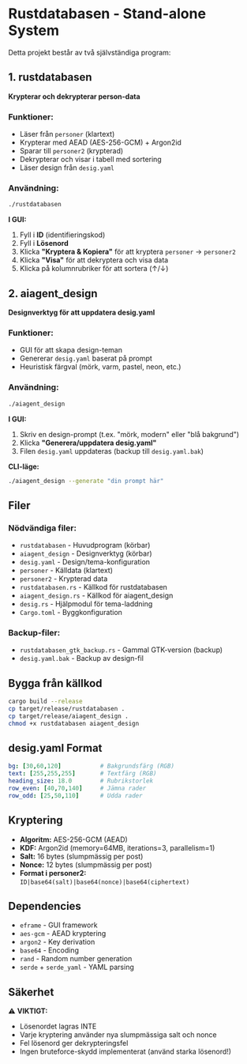 # Rustdatabasen - Stand-alone System

Detta projekt består av två självständiga program:

## 1. rustdatabasen
**Krypterar och dekrypterar person-data**

### Funktioner:
- Läser från `personer` (klartext)
- Krypterar med AEAD (AES-256-GCM) + Argon2id
- Sparar till `personer2` (krypterad)
- Dekrypterar och visar i tabell med sortering
- Läser design från `desig.yaml`

### Användning:
```bash
./rustdatabasen
```

**I GUI:**
1. Fyll i **ID** (identifieringskod)
2. Fyll i **Lösenord**
3. Klicka **"Kryptera & Kopiera"** för att kryptera `personer` → `personer2`
4. Klicka **"Visa"** för att dekryptera och visa data
5. Klicka på kolumnrubriker för att sortera (↑/↓)

## 2. aiagent_design
**Designverktyg för att uppdatera desig.yaml**

### Funktioner:
- GUI för att skapa design-teman
- Genererar `desig.yaml` baserat på prompt
- Heuristisk färgval (mörk, varm, pastel, neon, etc.)

### Användning:
```bash
./aiagent_design
```

**I GUI:**
1. Skriv en design-prompt (t.ex. "mörk, modern" eller "blå bakgrund")
2. Klicka **"Generera/uppdatera desig.yaml"**
3. Filen `desig.yaml` uppdateras (backup till `desig.yaml.bak`)

**CLI-läge:**
```bash
./aiagent_design --generate "din prompt här"
```

## Filer

### Nödvändiga filer:
- `rustdatabasen` - Huvudprogram (körbar)
- `aiagent_design` - Designverktyg (körbar)
- `desig.yaml` - Design/tema-konfiguration
- `personer` - Källdata (klartext)
- `personer2` - Krypterad data
- `rustdatabasen.rs` - Källkod för rustdatabasen
- `aiagent_design.rs` - Källkod för aiagent_design
- `desig.rs` - Hjälpmodul för tema-laddning
- `Cargo.toml` - Byggkonfiguration

### Backup-filer:
- `rustdatabasen_gtk_backup.rs` - Gammal GTK-version (backup)
- `desig.yaml.bak` - Backup av design-fil

## Bygga från källkod

```bash
cargo build --release
cp target/release/rustdatabasen .
cp target/release/aiagent_design .
chmod +x rustdatabasen aiagent_design
```

## desig.yaml Format

```yaml
bg: [30,60,120]           # Bakgrundsfärg (RGB)
text: [255,255,255]       # Textfärg (RGB)
heading_size: 18.0        # Rubrikstorlek
row_even: [40,70,140]     # Jämna rader
row_odd: [25,50,110]      # Udda rader
```

## Kryptering

- **Algoritm:** AES-256-GCM (AEAD)
- **KDF:** Argon2id (memory=64MB, iterations=3, parallelism=1)
- **Salt:** 16 bytes (slumpmässig per post)
- **Nonce:** 12 bytes (slumpmässig per post)
- **Format i personer2:** `ID|base64(salt)|base64(nonce)|base64(ciphertext)`

## Dependencies

- `eframe` - GUI framework
- `aes-gcm` - AEAD kryptering
- `argon2` - Key derivation
- `base64` - Encoding
- `rand` - Random number generation
- `serde` + `serde_yaml` - YAML parsing

## Säkerhet

⚠️ **VIKTIGT:**
- Lösenordet lagras INTE
- Varje kryptering använder nya slumpmässiga salt och nonce
- Fel lösenord ger dekrypteringsfel
- Ingen bruteforce-skydd implementerat (använd starka lösenord!)
